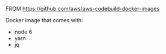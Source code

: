 FROM https://github.com/aws/aws-codebuild-docker-images

Docker image that comes with:

- node 6
- yarn
- jq
